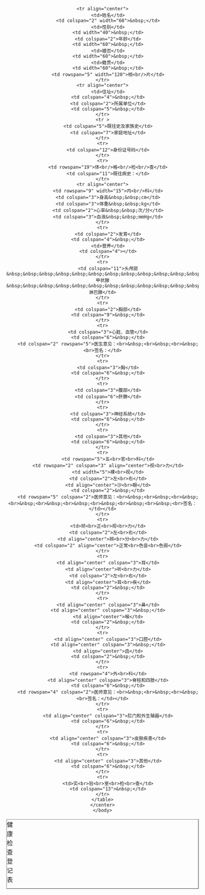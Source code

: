 <!DOCTYPE html>
<html>
<head>
	<title></title>
	<meta charset="utf-8">
	</head>
	<body>
	<center> 
	<table border="1" align="center" cellspacing="0" cellpadding="6">
	<caption>健康检查登记表</caption>
	
	<tr align="center">
		<td>姓名</td>
		<td colspan="2" width="60">&nbsp;</td>
		<td>性别</td>
		<td width="40">&nbsp;</td>
		<td colspan="2">年龄</td>
		<td width="60">&nbsp;</td>
		<td>婚否</td>
		<td width="60">&nbsp;</td>
		<td>籍贯</td>
		<td width="60">&nbsp;</td>
		<td rowspan="5" width="120">相<br/>片</td>
	</tr>
	<tr align="center">
		<td>住址</td>
		<td colspan="4">&nbsp;</td>
		<td colspan="2">所属单位</td>
		<td colspan="5">&nbsp;</td>
	</tr>
	<tr >
		<td colspan="5">既往史及家族史</td>
		<td colspan="7">家庭地址</td>
	</tr>
	<tr>
		<td colspan="12">身份证号码</td>
	</tr>
	<tr>
		<td rowspan="19">体<br/>格<br/>检<br/>查</td>
		<td colspan="11">既往病史：</td>
	</tr>
	<tr align="center">
		<td rowspan="9" width="15">内<br/>科</td>
		<td colspan="3">身高&nbsp;&nbsp;cm</td>
		<td colspan="3">体重&nbsp;&nbsp;kg</td>
		<td colspan="2">心率&nbsp;&nbsp;次/分</td>
		<td colspan="3">血液&nbsp;&nbsp;mmHg</td>
	</tr>
	<tr>
		<td colspan="2">发育</td>
		<td colspan="4">&nbsp;</td>
		<td>营养</td>
		<td colspan="4"></td>
	</tr>
	<tr>
		<td colspan="11">头颅部&nbsp;&nbsp;&nbsp;&nbsp;&nbsp;&nbsp;&nbsp;&nbsp;&nbsp;&nbsp;&nbsp;&nbsp;&nbsp;&nbsp;&nbsp;&nbsp;&nbsp;&nbsp;&nbsp;&nbsp;&nbsp;&nbsp;&nbsp;&nbsp;&nbsp;甲状腺&nbsp;&nbsp;&nbsp;&nbsp;&nbsp;&nbsp;&nbsp;&nbsp;&nbsp;&nbsp;&nbsp;&nbsp;&nbsp;&nbsp;&nbsp;&nbsp;&nbsp;&nbsp;&nbsp;&nbsp;&nbsp;&nbsp;&nbsp;&nbsp;&nbsp;淋巴腺</td>
	</tr>
	<tr>
		<td colspan="2">胸部</td>
		<td colspan="9">&nbsp;</td>
	</tr>
	<tr>
		<td colspan="3">心脏、血管</td>
		<td colspan="6">&nbsp;</td>
		<td colspan="2" rowspan="5">医生意见：<br>&nbsp;<br>&nbsp;<br>&nbsp;<br>签名：</td>
	</tr>
	<tr>
		<td colspan="3">胸</td>
		<td colspan="6">&nbsp;</td>
	</tr>
	<tr>
		<td colspan="3">腹部</td>
		<td colspan="6">肝脾</td>
	</tr>
	<tr>
		<td colspan="3">神经系统</td>
		<td colspan="6">&nbsp;</td>
	</tr>
	<tr>
		<td colspan="3">其他</td>
		<td colspan="6">&nbsp;</td>
	</tr>
	<tr>
		<td rowspan="5">五<br>官<br>科</td>
		<td rowspan="2" colspan="3" align="center">视<br>力</td>
		<td width="5">裸<br>视</td>
		<td colspan="2">左<br>右</td>
		<td align="center">沙<br>眼</td>
		<td colspan="2">&nbsp;</td>
		<td rowspan="5" colspan="2">医师意见：<br>&nbsp;<br>&nbsp;<br>&nbsp;<br>&nbsp;<br>&nbsp;<br>&nbsp;<br>&nbsp;<br>&nbsp;<br>&nbsp;<br>签名：</td></td>
	</tr>
	<tr>
		<td>矫<br>正<br>视<br>力</td>
		<td colspan="2">左<br>右</td>
		<td align="center">辨<br>分<br>力</td>
		<td colspan="2" align="center">正常<br>色音<br>色弱</td>
	</tr>
	<tr>
		<td align="center" colspan="3">耳</td>
		<td align="center">听<br>力</td>
		<td colspan="2">左<br>右</td>
		<td align="center">耳<br>疾</td>
		<td colspan="2">&nbsp;</td>
	</tr>
	<tr>
		<td align="center" colspan="3">鼻</td>
		<td align="center" colspan="3">&nbsp;</td>
		<td align="center">喉</td>
		<td colspan="2">&nbsp;</td>
	</tr>
	<tr>
		<td align="center" colspan="3">口腔</td>
		<td align="center" colspan="3">&nbsp;</td>
		<td align="center">齿</td>
		<td colspan="2">&nbsp;</td>
	</tr>
	<tr>
		<td rowspan="4">外<br>科</td>
		<td align="center" colspan="3">脊柱和四肢</td>
		<td colspan="6">&nbsp;</td>
		<td rowspan="4" colspan="2">医师意见：<br>&nbsp;<br>&nbsp;<br>&nbsp;<br>签名：</td></td>
	</tr>
	<tr>
		<td align="center" colspan="3">肛门和外生殖器</td>
		<td colspan="6">&nbsp;</td>
	</tr>
	<tr>
		<td align="center" colspan="3">皮肤疾患</td>
		<td colspan="6">&nbsp;</td>
	</tr>
	<tr>
		<td align="center" colspan="3">其他</td>
		<td colspan="6">&nbsp;</td>
	</tr>
	<tr>
		<td>实<br>验<br>室<br>检<br>查</td>
		<td colspan="13">&nbsp;</td>
	</tr>
	</table>
	</center>
	</body>
</html>
